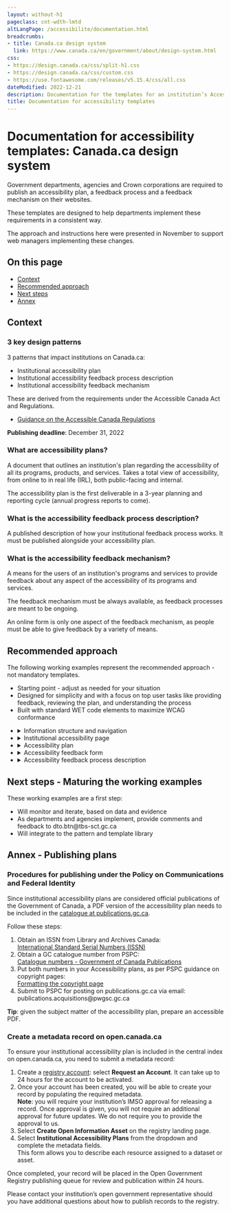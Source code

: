 ```yaml
---
layout: without-h1
pageclass: cnt-wdth-lmtd
altLangPage: /accessibilite/documentation.html
breadcrumbs:
- title: Canada.ca design system
  link: https://www.canada.ca/en/government/about/design-system.html
css:
- https://design.canada.ca/css/split-h1.css
- https://design.canada.ca/css/custom.css
- https://use.fontawesome.com/releases/v5.15.4/css/all.css
dateModified: 2022-12-21
description: Documentation for the templates for an institution’s Accessibility plan and feedback section.
title: Documentation for accessibility templates
---
```

<h1 property="name" id="wb-cont" dir="ltr"><span class="stacked"><span>Documentation for accessibility templates</span>: <span>Canada.ca design system</span></span></h1>
<section>
  <div class="row">
    <p>Government departments, agencies and Crown corporations are required to publish an accessibility plan, a feedback process and a feedback mechanism on their websites.</p>
    <p>These templates are designed to help departments implement these requirements in a consistent way.</p>
    <p>The approach and instructions here were presented in November to support web managers implementing these changes.</p>
    <h2>On this page</h2>
    <ul>
      <li><a href="#context">Context</a></li>
      <li><a href="#approach">Recommended approach</a></li>
      <li><a href="#next">Next steps</a></li>
      <li><a href="#annex">Annex</a></li>
    </ul>
  </div>
</section>
<section>
  <div class="row">
    <h2 id="context">Context</h2>
    <h3>3 key design patterns</h3>
    <p>3 patterns that impact institutions on Canada.ca:</p>
    <ul>
      <li>Institutional accessibility plan</li>
      <li>Institutional accessibility feedback process description</li>
      <li>Institutional accessibility feedback mechanism</li>
    </ul>
    <p>These are derived from the requirements under the Accessible Canada Act and Regulations.</p>
    <ul>
      <li><a href="https://www.canada.ca/en/employment-social-development/programs/accessible-canada-regulations-guidance.html">Guidance on the Accessible Canada Regulations</a></li>
    </ul>
    <p class="mrgn-tp-lg"><strong>Publishing deadline</strong>: December 31, 2022</p>
    <h3>What are accessibility plans?</h3>
    <p>A document that outlines an institution's plan regarding the accessibility of all its programs, products, and services. Takes a total view of accessibility, from online to in real life (IRL), both public-facing and internal.</p>
    <p>The accessibility plan is the first deliverable in a 3-year planning and reporting cycle (annual progress reports to come).</p>
    <h3>What is the accessibility feedback process description?</h3>
    <p>A published description of how your institutional feedback process works. It must be published alongside your accessibility plan.</p>
    <h3>What is the accessibility feedback mechanism?</h3>
    <p>A means for the users of an institution's programs and services to provide feedback about any aspect of the accessibility of its programs and services.</p>
    <p>The feedback mechanism must be always available, as feedback processes are meant to be ongoing.</p>
    <p>An online form is only one aspect of the feedback mechanism, as people must be able to give feedback by a variety of means.</p>
  </div>
</section>
<section>
  <div class="row">
    <h2 id="approach">Recommended approach</h2>
    <p>The following working examples represent the recommended approach - not mandatory templates.</p>
    <ul>
      <li>Starting point - adjust as needed for your situation</li>
      <li>Designed for simplicity and with a focus on top user tasks like providing feedback, reviewing the plan, and understanding the process</li>
      <li>Built with standard WET code elements to maximize WCAG conformance</li>
    </ul>
  </div>
</section>
<ul class="list-unstyled mrgn-tp-lg">
	<li>
		<details>
      <summary class="bg-info">Information structure and navigation</summary>
      <h3>Recommended information architecture for institutional websites</h3>
      <figure class="gc-complex-img" role="group"> <img src="../assets/img/info-structure-en.png" class="img-responsive" alt="A long description can be found after the image">
        <figcaption>
          <details class="small">
            <summary>Detailed description</summary>
            <p class="mrgn-tp-lg">Diagram of recommended website structure. First row on top: Institutional landing page (ILP). Second row: Accessibility page. Third row at the bottom, 3 elements: Accessibility plan, Feedback mechanism, Description of feedback process</p>
          </details>
        </figcaption>
      </figure>
      <h4>Accessibility link from Institutional landing page (ILP)</h4>
      <p>Recommended link label is "Accessibility"</p>
      <figure class="gc-complex-img" role="group"> <img src="../assets/img/accessibility-link-en.png" class="img-responsive" alt="A long description can be found after the image">
        <figcaption>
          <details class="small">
            <summary>Detailed description</summary>
           <p class="mrgn-tp-lg">Screenshot of Agriculture and Agri-Food Canada's public facing website. Under 'About AAFC', you can find 4 links: About our department, Transparency, Accessibility, Job opportunities.</p>
          </details>
        </figcaption>
      </figure>
    <p class="mrgn-tp-lg">Example drawn from <a href="https://agriculture.canada.ca/en">AAFC’s institutional landing page</a></p>
      <h3>Breadcrumb for accessibility products</h3>
      <figure class="gc-complex-img" role="group"> <img src="../assets/img/breadcrumb-en.png" class="img-responsive" alt="A long description can be found after the image">
        <figcaption>
          <details class="small">
            <summary>Detailed description</summary>
           <p class="mrgn-tp-lg">Screenshot of the Government of Canada's website. The breadcrumbs are: Canada.ca, Institution name, Accessibility at 'Institution name'</p>
          </details>
        </figcaption>
      </figure>
      <h4>Design considerations</h4>
      <p>While DTO recommends creating an accessibility node in your institution’s information architecture, it may also make sense to cross-link from elsewhere on your sites, such as:</p>
      <ul>
        <li>Linking to the accessibility plan from a “Reports and plans” section</li>
        <li>Linking to the accessibility feedback form from your “Contact us” pages</li>
      </ul>
   </details>
	</li>
	<li>
    <details id="details-panel2">
      <summary>Institutional accessibility page</summary>
      <h3>Recommended template</h3>
      <figure class="gc-complex-img" role="group"> <img src="../assets/img/accessibility-landing-page-en.png" class="img-responsive" alt="A long description can be found after the image">
        <figcaption>
          <details class="small">
            <summary>Detailed description</summary>
            <p class="mrgn-tp-lg">Screenshot of the Government of Canada's website titled 'Accessibility at Institution name'. There is a green button named 'Provide feedback', then 2 links: Accessibility Plan and Feedback process.</p>
          </details>
        </figcaption>
      </figure>
      <p class="mrgn-tp-lg"><a href="accessibility.html">Working examples - Institutional accessibility page</a></p>
      <h3>Design considerations</h3>
      <ul>
        <li>Likely top task will be giving feedback, so the page uses the Super-task button</li>
        <li>Additional doormats can be added as needed</li>
        <li>Other patterns can be used as well on this page (e.g. Most requested band, contextual features)</li>
        <li>Design will likely evolve as future requirements come online, e.g. accessibility statements required under the <a href="https://a11y.canada.ca/en/standards/">proposed ICT accessibility standard</a></li>
      </ul>
</details>
	</li>
	<li>
    <details id="details-panel3">
      <summary>Accessibility plan</summary>
      <h3>Recommended template</h3>
      <figure class="gc-complex-img" role="group"> <img src="../assets/img/accessibility-plan-en.png" class="img-responsive" alt="A long description can be found after the image">
        <figcaption>
          <details class="small">
            <summary>Detailed description</summary>
           <p class="mrgn-tp-lg">Screenshot of the Government of Canada's website titled 'Accessibility plan at Institution name' with a link to a Sample Accessibility Plan Template. Under it there is a link titled 'List of accessibility plans from other institutions'.</p>
          </details>
        </figcaption>
      </figure>
      <p class="mrgn-tp-lg"><a href="plan.html">Working examples - Accessibility plan</a></p>
      <h3>Design considerations</h3>
      <p>Ensure the plan meets the requirements outlined in <a href="https://www.canada.ca/en/employment-social-development/programs/accessible-canada-regulations-guidance/accessibility-plans.html">Guidance on accessibility plans</a>:</p>
      <ul>
        <li>This guidance includes a content template for the plan itself</li>
      </ul>
      <p>People are encouraged to provide feedback on accessibility plans - ensure there is a link to the feedback process and/or feedback form from within the plan itself.</p>
      <p>To assist with findability, TBS is creating a central index for accessibility plans on the <a href="https://open.canada.ca/">Open government site</a>:</p>
      <ul>
        <li>Include a link from your plan to the central index</li>
        <li>Submit a metadata record for your plan</li>
        <li>See annex for instructions</li>
      </ul>
      <p>According to the <a href="https://www.tbs-sct.canada.ca/pol/doc-eng.aspx?id=27167">Procedures for publishing</a>, institutional accessibility plans are considered publications:</p>
      <ul>
        <li>Request an ISSN and submit a copy to publications.gc.ca</li>
        <li>See annex for instructions</li>
      </ul>
      <p>Institutions must notify the Accessibility Commissioner at the Canadian Human Rights Commission within 48 hours of publishing their accessibility plans:</p>
      <ul>
        <li>Send an email to Info.Com@chrc-ccdp.gc.ca or use the CHRC’s <a href="https://www.accessibilitychrc.ca/en/notifying-accessibility-commissioner">My Accessibility Portal</a> service</li>
        <li>Include a link or URL for the plan in the email you send</li>
      </ul>
</details>
	</li>
	<li>
    <details id="details-panel4">
      <summary>Accessibility feedback form</summary>
      <h3>Recommended template – feedback form</h3>
      <figure class="gc-complex-img" role="group"> <img src="../assets/img/feedback-form-en.png" class="img-responsive" alt="A long description can be found after the image">
        <figcaption>
          <details class="small">
            <summary>Detailed description</summary>
            <p class="mrgn-tp-lg">Screenshot of the Government of Canada's website titled 'Accessibility feedback form'. Example of question with radio buttons.</p>
          </details>
        </figcaption>
      </figure>
      <p><a href="feedback-form.html">Working examples - Accessibility feedback form</a></p>
      <h4>Recommended template - acknowledgement page</h4>
      <figure class="gc-complex-img" role="group"> <img src="../assets/img/acknowledgement-en.png" class="img-responsive" alt="A long description can be found after the image">
        <figcaption>
          <details class="small">
            <summary>Detailed description</summary>
          <p class="mrgn-tp-lg">Screenshot of the Government of Canada's website titled 'Accessibility feedback form acknowledgement'. Thank you for your feedback.</p>
          </details>
        </figcaption>
      </figure>
      <p class="mrgn-tp-lg"><a href="feedback-acknowledgement.html">Working examples - Acknowledgement page</a></p>
      <h3>Design considerations</h3>
      <p>You will need to hook the intake form up to something - a generic email, a ticketing system, etc. (remember to keep incoming feedback for 7 years!)</p>
      <ul>
        <li>AEM users - send a ticket to Principal Publisher to leverage the “file and forget” solution for hooking forms up to an email address</li>
      </ul>
      <p>People submitting feedback have the option to request a response - form design includes information on turnaround times in this scenario.</p>
      <p>Form has been designed to minimize the collection of personally identifiable information (PII):</p>
      <ul>
        <li>When the user specifically requests a response, it only asks for an email address</li>
        <li>Includes instructions for users to not include PII in the comment box</li>
      </ul>
      <p>When creating your own implementation, consult with your organization’s ATIP coordinator. </p>
 </details>
	</li>
	<li>
    <details id="details-panel5">
      <summary>Accessibility feedback process description</summary>
      <h3>Recommended template</h3>
      <figure class="gc-complex-img" role="group"> <img src="../assets/img/feedback-process-en.png" class="img-responsive" alt="A long description can be found after the image">
        <figcaption>
          <details class="small">
            <summary>Detailed description</summary>
            <p class="mrgn-tp-lg">Screenshot of the Government of Canada's website titled 'Accessibility feedback process at institution name'. Many links how to provide feedback.</p>
          </details>
        </figcaption>
      </figure>
      <p class="mrgn-tp-lg"><a href="feedback-process.html">Working examples - Accessibility feedback process description</a></p>
      <h4>Design considerations</h4>
      <p>Designed to focus on top-of-mind user needs, rather than providing an exhaustive description of back-office procedures.</p>
      <p>Ensure the underlying process meets the requirements outlined in Guidance on feedback processes:</p>
      <ul>
        <li>People must be able to provide feedback by a variety of means, including email, telephone, snail mail</li>
        <li>Feedback must be analyzed and reported on in future</li>
      </ul>
      <p>As with accessibility plans, institutions must notify the Accessibility Commissioner at the Canadian Human Rights Commission within 48 hours of publishing their process description.</p>
      <ul>
        <li>Send an email to Info.Com@chrc-ccdp.gc.ca or use the CHRC’s <a href="https://www.accessibilitychrc.ca/en/notifying-accessibility-commissioner">My Accessibility Portal</a> service</li>
        <li>Include a link or URL for the process description in the email you send</li>
      </ul>
</details>
	</li>
</ul>
<section class="container">
  <div class="row">
    <h2 id="next">Next steps - Maturing the working examples</h2>
    <p>These working examples are a first step:</p>
    <ul>
      <li>Will monitor and iterate, based on data and evidence</li>
      <li>As departments and agencies implement, provide comments and feedback to dto.btn@tbs-sct.gc.ca</li>
      <li>Will integrate to the pattern and template library</li>
    </ul>
  </div>
</section>
<section class="container">
  <div class="row">
    <h2 id="annex">Annex - Publishing plans</h2>
    <h3>Procedures for publishing under the Policy on Communications and Federal Identity</h3>
    <p>Since institutional accessibility plans are considered official publications of the Government of Canada, a PDF version of the accessibility plan needs to be included in the <a href="https://publications.gc.ca">catalogue at publications.gc.ca</a>.</p>
    <p>Follow these steps:</p>
    <ol>
      <li>Obtain an ISSN from Library and Archives Canada:<br>
        <a href="https://library-archives.canada.ca/eng/services/publishers/issn/Pages/issn.aspx">International Standard Serial Numbers (ISSN)</a></li>
      <li>Obtain a GC catalogue number from PSPC:<br>
        <a href="https://publications.gc.ca/site/eng/services/applyForISBN.html">Catalogue numbers - Government of Canada Publications</a></li>
      <li>Put both numbers in your Accessibility plans, as per PSPC guidance on copyright pages:<br>
        <a href="https://publications.gc.ca/site/eng/services/formatCopyPage.html">Formatting the copyright page</a></li>
      <li>Submit to PSPC for posting on publications.gc.ca via email:<br>
        publications.acquisitions@pwgsc.gc.ca</li>
    </ol>
    <p><strong>Tip</strong>: given the subject matter of the accessibility plan, prepare an accessible PDF.</p>
    <h3>Create a metadata record on open.canada.ca</h3>
    <p>To ensure your institutional accessibility plan is included in the central index on open.canada.ca, you need to submit a metadata record:</p>
    <ol>
      <li>Create a <a href="http://registry.open.canada.ca/">registry account</a>: select <b>Request an Account</b>.  It can take up to 24 hours for the account to be activated.</li>
      <li>Once your account has been created, you will be able to create your record by populating the required metadata.<br>
        <b>Note</b>: you will require your institution’s IMSO approval for releasing a record.  Once approval is given, you will not require an additional approval for future updates.  We do not require you to provide the approval to us.</li>
      <li>Select <b>Create Open Information Asset</b> on the registry landing page.</li>
      <li>Select <b>Institutional Accessibility Plans</b> from the dropdown and complete the metadata fields.<br>
        This form allows you to describe each resource assigned to a dataset or asset.</li>
    </ol>
    <p>Once completed, your record will be placed in the Open Government Registry publishing queue for review and publication within 24 hours.</p>
    <p>Please contact your institution’s open government representative should you have additional questions about how to publish records to the registry.</p>
  </div>
</section>

